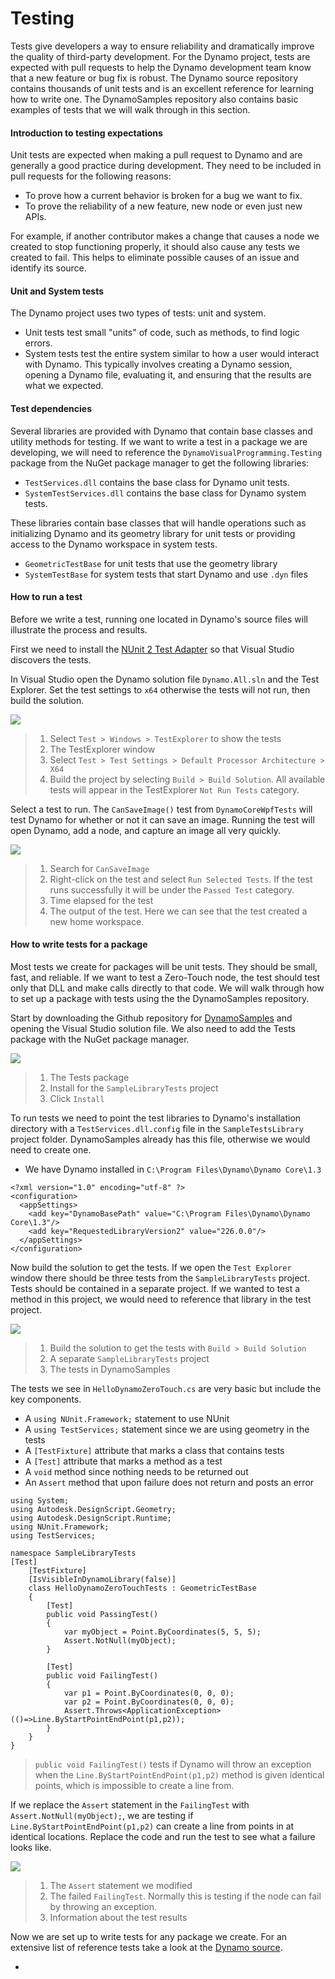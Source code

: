 # Testing

Tests give developers a way to ensure reliability and dramatically improve the quality of third-party development. For the Dynamo project, tests are expected with pull requests to help the Dynamo development team know that a new feature or bug fix is robust. The Dynamo source repository contains thousands of unit tests and is an excellent reference for learning how to write one. The DynamoSamples repository also contains basic examples of tests that we will walk through in this section.

#### Introduction to testing expectations <a href="#introduction-to-testing-expectations" id="introduction-to-testing-expectations"></a>

Unit tests are expected when making a pull request to Dynamo and are generally a good practice during development. They need to be included in pull requests for the following reasons:

* To prove how a current behavior is broken for a bug we want to fix.
* To prove the reliability of a new feature, new node or even just new APIs.

For example, if another contributor makes a change that causes a node we created to stop functioning properly, it should also cause any tests we created to fail. This helps to eliminate possible causes of an issue and identify its source.

#### Unit and System tests <a href="#unit-and-system-tests" id="unit-and-system-tests"></a>

The Dynamo project uses two types of tests: unit and system.

* Unit tests test small "units" of code, such as methods, to find logic errors.
* System tests test the entire system similar to how a user would interact with Dynamo. This typically involves creating a Dynamo session, opening a Dynamo file, evaluating it, and ensuring that the results are what we expected.

#### Test dependencies <a href="#test-dependencies" id="test-dependencies"></a>

Several libraries are provided with Dynamo that contain base classes and utility methods for testing. If we want to write a test in a package we are developing, we will need to reference the `DynamoVisualProgramming.Testing` package from the NuGet package manager to get the following libraries:

* `TestServices.dll` contains the base class for Dynamo unit tests.
* `SystemTestServices.dll` contains the base class for Dynamo system tests.

These libraries contain base classes that will handle operations such as initializing Dynamo and its geometry library for unit tests or providing access to the Dynamo workspace in system tests.

* `GeometricTestBase` for unit tests that use the geometry library
* `SystemTestBase` for system tests that start Dynamo and use `.dyn` files

#### How to run a test <a href="#how-to-run-a-test" id="how-to-run-a-test"></a>

Before we write a test, running one located in Dynamo's source files will illustrate the process and results.

First we need to install the [NUnit 2 Test Adapter](https://marketplace.visualstudio.com/items?itemName=NUnitDevelopers.NUnitTestAdapter) so that Visual Studio discovers the tests.

In Visual Studio open the Dynamo solution file `Dynamo.All.sln` and the Test Explorer. Set the test settings to `x64` otherwise the tests will not run, then build the solution.

![](../.gitbook/assets/vs-x64.jpg)

> 1. Select `Test > Windows > TestExplorer` to show the tests
> 2. The TestExplorer window
> 3. Select `Test > Test Settings > Default Processor Architecture > X64`
> 4. Build the project by selecting `Build > Build Solution`. All available tests will appear in the TestExplorer `Not Run Tests` category.

Select a test to run. The `CanSaveImage()` test from `DynamoCoreWpfTests` will test Dynamo for whether or not it can save an image. Running the test will open Dynamo, add a node, and capture an image all very quickly.

![](../.gitbook/assets/vs-run-test.jpg)

> 1. Search for `CanSaveImage`
> 2. Right-click on the test and select `Run Selected Tests`. If the test runs successfully it will be under the `Passed Test` category.
> 3. Time elapsed for the test
> 4. The output of the test. Here we can see that the test created a new home workspace.

#### How to write tests for a package <a href="#how-to-write-tests-for-a-package" id="how-to-write-tests-for-a-package"></a>

Most tests we create for packages will be unit tests. They should be small, fast, and reliable. If we want to test a Zero-Touch node, the test should test only that DLL and make calls directly to that code. We will walk through how to set up a package with tests using the the DynamoSamples repository.

Start by downloading the Github repository for [DynamoSamples](https://github.com/DynamoDS/DynamoSamples) and opening the Visual Studio solution file. We also need to add the Tests package with the NuGet package manager.

![](<../.gitbook/assets/vs-install-testing-package (1).jpg>)

> 1. The Tests package
> 2. Install for the `SampleLibraryTests` project
> 3. Click `Install`

To run tests we need to point the test libraries to Dynamo's installation directory with a `TestServices.dll.config` file in the `SampleTestsLibrary` project folder. DynamoSamples already has this file, otherwise we would need to create one.

* We have Dynamo installed in `C:\Program Files\Dynamo\Dynamo Core\1.3`

```
<?xml version="1.0" encoding="utf-8" ?>
<configuration>
  <appSettings>
    <add key="DynamoBasePath" value="C:\Program Files\Dynamo\Dynamo Core\1.3"/>
    <add key="RequestedLibraryVersion2" value="226.0.0"/>
  </appSettings>
</configuration>
```

Now build the solution to get the tests. If we open the `Test Explorer` window there should be three tests from the `SampleLibraryTests` project. Tests should be contained in a separate project. If we wanted to test a method in this project, we would need to reference that library in the test project.

![](../.gitbook/assets/vs-tests.jpg)

> 1. Build the solution to get the tests with `Build > Build Solution`
> 2. A separate `SampleLibraryTests` project
> 3. The tests in DynamoSamples

The tests we see in `HelloDynamoZeroTouch.cs` are very basic but include the key components.

* A `using NUnit.Framework;` statement to use NUnit
* A `using TestServices;` statement since we are using geometry in the tests
* A `[TestFixture]` attribute that marks a class that contains tests
* A `[Test]` attribute that marks a method as a test
* A `void` method since nothing needs to be returned out
* An `Assert` method that upon failure does not return and posts an error

```
using System;
using Autodesk.DesignScript.Geometry;
using Autodesk.DesignScript.Runtime;
using NUnit.Framework;
using TestServices;

namespace SampleLibraryTests
[Test]
    [TestFixture]
    [IsVisibleInDynamoLibrary(false)]
    class HelloDynamoZeroTouchTests : GeometricTestBase
    {
        [Test]
        public void PassingTest()
        {
            var myObject = Point.ByCoordinates(5, 5, 5);
            Assert.NotNull(myObject);
        }

        [Test]
        public void FailingTest()
        {
            var p1 = Point.ByCoordinates(0, 0, 0);
            var p2 = Point.ByCoordinates(0, 0, 0);
            Assert.Throws<ApplicationException>(()=>Line.ByStartPointEndPoint(p1,p2));
        }
    }
}
```

> `public void FailingTest()` tests if Dynamo will throw an exception when the `Line.ByStartPointEndPoint(p1,p2)` method is given identical points, which is impossible to create a line from.

If we replace the `Assert` statement in the `FailingTest` with `Assert.NotNull(myObject);`, we are testing if `Line.ByStartPointEndPoint(p1,p2)` can create a line from points in at identical locations. Replace the code and run the test to see what a failure looks like.

![](../.gitbook/assets/vs-test-fail.jpg)

> 1. The `Assert` statement we modified
> 2. The failed `FailingTest`. Normally this is testing if the node can fail by throwing an exception.
> 3. Information about the test results

Now we are set up to write tests for any package we create. For an extensive list of reference tests take a look at the [Dynamo source](https://github.com/DynamoDS/Dynamo/tree/master/test).

*
